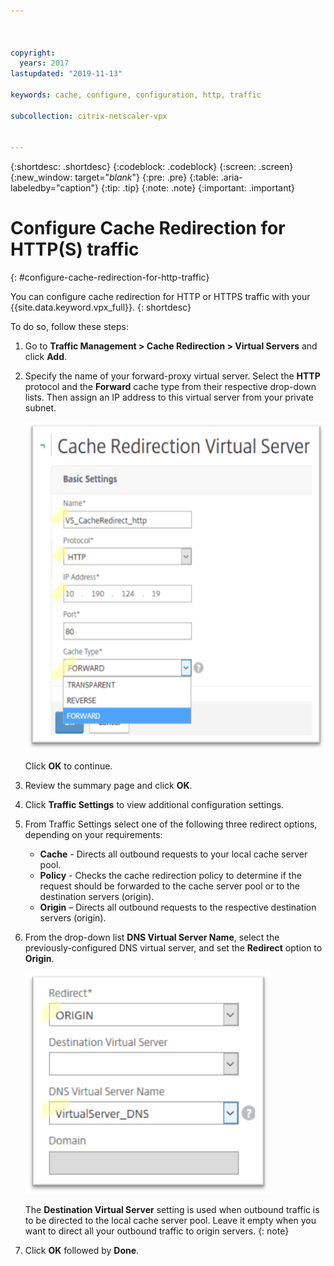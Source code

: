 ```yaml
---



copyright:
  years: 2017
lastupdated: "2019-11-13"

keywords: cache, configure, configuration, http, traffic

subcollection: citrix-netscaler-vpx


---
```


{:shortdesc: .shortdesc}
{:codeblock: .codeblock}
{:screen: .screen}
{:new_window: target="_blank_"}
{:pre: .pre}
{:table: .aria-labeledby="caption"}
{:tip: .tip}
{:note: .note}
{:important: .important}

# Configure Cache Redirection for HTTP(S) traffic
{: #configure-cache-redirection-for-http-traffic}

You can configure cache redirection for HTTP or HTTPS traffic with your {{site.data.keyword.vpx_full}}.
{: shortdesc}

To do so, follow these steps:

1. Go to **Traffic Management > Cache Redirection > Virtual Servers** and click **Add**.
2. Specify the name of your forward-proxy virtual server. Select the **HTTP** protocol and the **Forward** cache type from their respective drop-down lists. Then assign an IP address to this virtual server from your private subnet.

	![Virtual Server setup](images/fp12.png)

	Click **OK** to continue.

3. Review the summary page and click **OK**.  
4. Click **Traffic Settings** to view additional configuration settings.
5. From Traffic Settings select one of the following three redirect options, depending on your requirements:
	* **Cache** - Directs all outbound requests to your local cache server pool.
	* **Policy** - Checks the cache redirection policy to determine if the request should be forwarded to the cache server pool or to the destination servers (origin).
	* **Origin** – Directs all outbound requests to the respective destination servers (origin).

6. From the drop-down list **DNS Virtual Server Name**, select the previously-configured DNS virtual server, and set the **Redirect** option to **Origin**.

	![Redirect selection](images/fp13.png)

	The **Destination Virtual Server** setting is used when outbound traffic is to be directed to the local cache server pool. Leave it empty when you want to direct all your outbound traffic to origin servers.
  {: note}

7. Click **OK** followed by **Done**.
